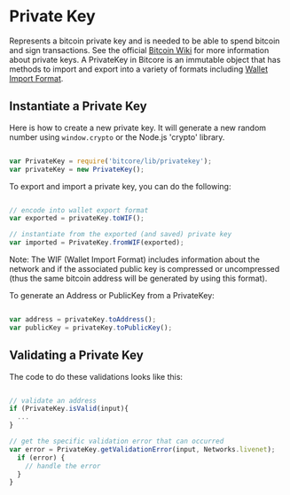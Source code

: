 # Private Key

Represents a bitcoin private key and is needed to be able to spend bitcoin and sign transactions. See the official [Bitcoin Wiki](https://en.bitcoin.it/wiki/Private_key) for more information about private keys. A PrivateKey in Bitcore is an immutable object that has methods to import and export into a variety of formats including [Wallet Import Format](https://en.bitcoin.it/wiki/Wallet_import_format).

## Instantiate a Private Key

Here is how to create a new private key. It will generate a new random number using `window.crypto` or the Node.js 'crypto' library.

```javascript

var PrivateKey = require('bitcore/lib/privatekey');
var privateKey = new PrivateKey();

```

To export and import a private key, you can do the following:

```javascript

// encode into wallet export format
var exported = privateKey.toWIF();

// instantiate from the exported (and saved) private key
var imported = PrivateKey.fromWIF(exported);

```

Note: The WIF (Wallet Import Format) includes information about the network and if the associated public key is compressed or uncompressed (thus the same bitcoin address will be generated by using this format).

To generate an Address or PublicKey from a PrivateKey:

```javascript

var address = privateKey.toAddress();
var publicKey = privateKey.toPublicKey();

```

## Validating a Private Key

The code to do these validations looks like this:

```javascript

// validate an address
if (PrivateKey.isValid(input){
  ...
}

// get the specific validation error that can occurred
var error = PrivateKey.getValidationError(input, Networks.livenet);
  if (error) {
    // handle the error
  }
}

```
